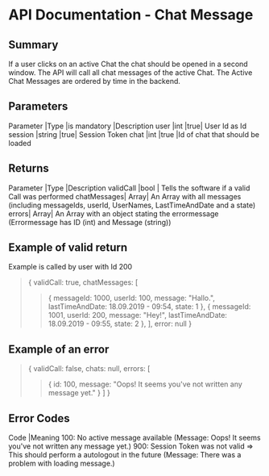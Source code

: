 # API Documentation - Chat Message

## Summary

If a user clicks on an active Chat the chat should be opened in a second window. The API will call all chat messages of the active Chat.
The Active Chat Messages are ordered by time in the backend.

## Parameters

Parameter |Type |is mandatory |Description
user |int |true| User Id as Id
session |string |true| Session Token
chat |int |true |Id of chat that should be loaded

## Returns

Parameter |Type |Description
validCall |bool | Tells the software if a valid Call was performed
chatMessages| Array| An Array with all messages (including messageIds, userId, UserNames, LastTimeAndDate and a state)
errors| Array| An Array with an object stating the errormessage (Errormessage has ID (int) and Message (string))

## Example of valid return

Example is called by user with Id 200

> {
> validCall: true,
> chatMessages: [
>
> > {
> > messageId: 1000,
> > userId: 100,
> > message: "Hallo.",
> > lastTimeAndDate: 18.09.2019 - 09:54,
> > state: 1
> > },
> > {
> > messageId: 1001,
> > userId: 200,
> > message: "Hey!",
> > lastTimeAndDate: 18.09.2019 - 09:55,
> > state: 2
> > },
> > ],
> > error: null
> > }

## Example of an error

> {
> validCall: false,
> chats: null,
> errors: [
>
> > {
> > id: 100,
> > message: "Oops! It seems you've not written any message yet."
> > }
> > ]
> > }

## Error Codes

Code |Meaning
100: No active message available (Message: Oops! It seems you've not written any message yet.)
900: Session Token was not valid => This should perform a autologout in the future (Message: There was a problem with loading message.)
